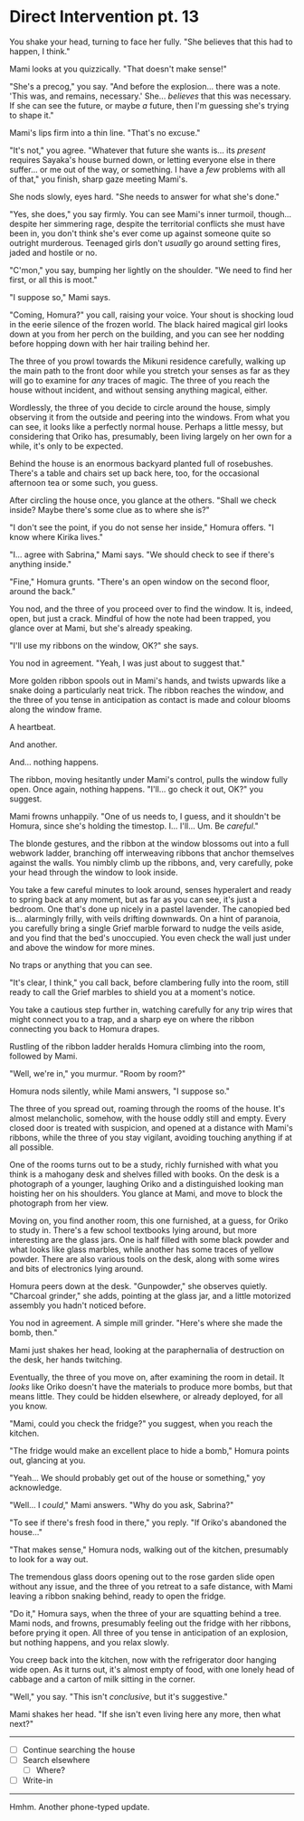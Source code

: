 # Direct Intervention pt. 13

You shake your head, turning to face her fully. "She believes that this had to happen, I think."

Mami looks at you quizzically. "That doesn't make sense!"

"She's a precog," you say. "And before the explosion... there was a note. 'This was, and remains, necessary.' She... *believes* that this was necessary. If she can see the future, or maybe *a* future, then I'm guessing she's trying to shape it."

Mami's lips firm into a thin line. "That's no excuse."

"It's not," you agree. "Whatever that future she wants is... its *present* requires Sayaka's house burned down, or letting everyone else in there suffer... or me out of the way, or something. I have a *few* problems with all of that," you finish, sharp gaze meeting Mami's.

She nods slowly, eyes hard. "She needs to answer for what she's done."

"Yes, she does," you say firmly. You can see Mami's inner turmoil, though... despite her simmering rage, despite the territorial conflicts she must have been in, you don't think she's ever come up against someone quite so outright murderous. Teenaged girls don't *usually* go around setting fires, jaded and hostile or no.

"C'mon," you say, bumping her lightly on the shoulder. "We need to find her first, or all this is moot."

"I suppose so," Mami says.

"Coming, Homura?" you call, raising your voice. Your shout is shocking loud in the eerie silence of the frozen world. The black haired magical girl looks down at you from her perch on the building, and you can see her nodding before hopping down with her hair trailing behind her.

The three of you prowl towards the Mikuni residence carefully, walking up the main path to the front door while you stretch your senses as far as they will go to examine for *any* traces of magic. The three of you reach the house without incident, and without sensing anything magical, either.

Wordlessly, the three of you decide to circle around the house, simply observing it from the outside and peering into the windows. From what you can see, it looks like a perfectly normal house. Perhaps a little messy, but considering that Oriko has, presumably, been living largely on her own for a while, it's only to be expected.

Behind the house is an enormous backyard planted full of rosebushes. There's a table and chairs set up back here, too, for the occasional afternoon tea or some such, you guess.

After circling the house once, you glance at the others. "Shall we check inside? Maybe there's some clue as to where she is?"

"I don't see the point, if you do not sense her inside," Homura offers. "I know where Kirika lives."

"I... agree with Sabrina," Mami says. "We should check to see if there's anything inside."

"Fine," Homura grunts. "There's an open window on the second floor, around the back."

You nod, and the three of you proceed over to find the window. It is, indeed, open, but just a crack. Mindful of how the note had been trapped, you glance over at Mami, but she's already speaking.

"I'll use my ribbons on the window, OK?" she says.

You nod in agreement. "Yeah, I was just about to suggest that."

More golden ribbon spools out in Mami's hands, and twists upwards like a snake doing a particularly neat trick. The ribbon reaches the window, and the three of you tense in anticipation as contact is made and colour blooms along the window frame.

A heartbeat.

And another.

And... nothing happens.

The ribbon, moving hesitantly under Mami's control, pulls the window fully open. Once again, nothing happens. "I'll... go check it out, OK?" you suggest.

Mami frowns unhappily. "One of us needs to, I guess, and it shouldn't be Homura, since she's holding the timestop. I... I'll... Um. Be *careful*."

The blonde gestures, and the ribbon at the window blossoms out into a full webwork ladder, branching off interweaving ribbons that anchor themselves against the walls. You nimbly climb up the ribbons, and, very carefully, poke your head through the window to look inside.

You take a few careful minutes to look around, senses hyperalert and ready to spring back at any moment, but as far as you can see, it's just a bedroom. One that's done up nicely in a pastel lavender. The canopied bed is... alarmingly frilly, with veils drifting downwards. On a hint of paranoia, you carefully bring a single Grief marble forward to nudge the veils aside, and you find that the bed's unoccupied. You even check the wall just under and above the window for more mines.

No traps or anything that you can see.

"It's clear, I think," you call back, before clambering fully into the room, still ready to call the Grief marbles to shield you at a moment's notice.

You take a cautious step further in, watching carefully for any trip wires that might connect you to a trap, and a sharp eye on where the ribbon connecting you back to Homura drapes.

Rustling of the ribbon ladder heralds Homura climbing into the room, followed by Mami.

"Well, we're in," you murmur. "Room by room?"

Homura nods silently, while Mami answers, "I suppose so."

The three of you spread out, roaming through the rooms of the house. It's almost melancholic, somehow, with the house oddly still and empty. Every closed door is treated with suspicion, and opened at a distance with Mami's ribbons, while the three of you stay vigilant, avoiding touching anything if at all possible.

One of the rooms turns out to be a study, richly furnished with what you think is a mahogany desk and shelves filled with books. On the desk is a photograph of a younger, laughing Oriko and a distinguished looking man hoisting her on his shoulders. You glance at Mami, and move to block the photograph from her view.

Moving on, you find another room, this one furnished, at a guess, for Oriko to study in. There's a few school textbooks lying around, but more interesting are the glass jars. One is half filled with some black powder and what looks like glass marbles, while another has some traces of yellow powder. There are also various tools on the desk, along with some wires and bits of electronics lying around.

Homura peers down at the desk. "Gunpowder," she observes quietly. "Charcoal grinder," she adds, pointing at the glass jar, and a little motorized assembly you hadn't noticed before.

You nod in agreement. A simple mill grinder. "Here's where she made the bomb, then."

Mami just shakes her head, looking at the paraphernalia of destruction on the desk, her hands twitching.

Eventually, the three of you move on, after examining the room in detail. It *looks* like Oriko doesn't have the materials to produce more bombs, but that means little. They could be hidden elsewhere, or already deployed, for all you know.

"Mami, could you check the fridge?" you suggest, when you reach the kitchen.

"The fridge would make an excellent place to hide a bomb," Homura points out, glancing at you.

"Yeah... We should probably get out of the house or something," yoy acknowledge.

"Well... I *could*," Mami answers. "Why do you ask, Sabrina?"

"To see if there's fresh food in there," you reply. "If Oriko's abandoned the house..."

"That makes sense," Homura nods, walking out of the kitchen, presumably to look for a way out.

The tremendous glass doors opening out to the rose garden slide open without any issue, and the three of you retreat to a safe distance, with Mami leaving a ribbon snaking behind, ready to open the fridge.

"Do it," Homura says, when the three of your are squatting behind a tree. Mami nods, and frowns, presumably feeling out the fridge with her ribbons, before prying it open. All three of you tense in anticipation of an explosion, but nothing happens, and you relax slowly.

You creep back into the kitchen, now with the refrigerator door hanging wide open. As it turns out, it's almost empty of food, with one lonely head of cabbage and a carton of milk sitting in the corner.

"Well," you say. "This isn't *conclusive*, but it's suggestive."

Mami shakes her head. "If she isn't even living here any more, then what next?"

---

- [ ] Continue searching the house
- [ ] Search elsewhere
  - [ ] Where?
- [ ] Write-in

---

Hmhm. Another phone-typed update.
